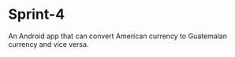 # Sprint-4
An Android app that can convert American currency to Guatemalan currency and vice versa.
